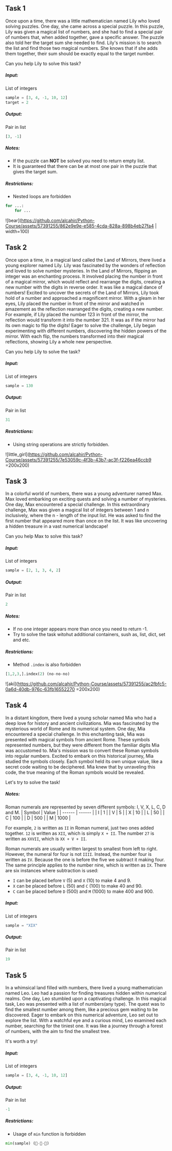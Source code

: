 ﻿## Task 1
Once upon a time, there was a little mathematician named Lily who loved solving puzzles. One day, she came across a special puzzle.
In this puzzle, Lily was given a magical list of numbers, and she had to find a special pair of numbers that, when added together, gave a specific answer. The puzzle also told her the target sum she needed to find.
Lily's mission is to search the list and find those two magical numbers. She knows that if she adds them together, their sum should be exactly equal to the target number.

Can you help Lily to solve this task?

##### _Input:_
List of integers
```python
sample = [3, 4, -1, 10, 12]
target = 2
```
##### _Output:_
Pair in list
```python
[3, -1]
```

##### _Notes:_
- If the puzzle can __NOT__ be solved you need to return empty list.
- It is guaranteed that there can be at most one pair in the puzzle that gives the target sum.

##### _Restrictions:_
* Nested loops are forbidden
```python
for ...:
    for ...
```
![bear](https://github.com/alcahir/Python-Course/assets/57391255/862e9e9e-e585-4cda-828a-898b4eb27fa4 | width=100)


## Task 2
Once upon a time, in a magical land called the Land of Mirrors, there lived a young explorer named Lily. Lily was fascinated by the wonders of reflection and loved to solve number mysteries.
In the Land of Mirrors, flipping an integer was an enchanting process. It involved placing the number in front of a magical mirror, which would reflect and rearrange the digits, creating a new number with the digits in reverse order. It was like a magical dance of numbers!
Excited to uncover the secrets of the Land of Mirrors, Lily took hold of a number and approached a magnificent mirror. With a gleam in her eyes, Lily placed the number in front of the mirror and watched in amazement as the reflection rearranged the digits, creating a new number.
For example, if Lily placed the number 123 in front of the mirror, the reflection would transform it into the number 321. It was as if the mirror had its own magic to flip the digits!
Eager to solve the challenge, Lily began experimenting with different numbers, discovering the hidden powers of the mirror. With each flip, the numbers transformed into their magical reflections, showing Lily a whole new perspective.

Can you help Lily to solve the task?

##### _Input:_
List of integers
```python
sample = 130
```
##### _Output:_
Pair in list
```python
31
```

##### _Restrictions:_
* Using string operations are strictly forbidden.

![little_girl](https://github.com/alcahir/Python-Course/assets/57391255/7e53059c-4f3b-43b7-ac3f-f226ea46ccb9 =200x200)


## Task 3
In a colorful world of numbers, there was a young adventurer named Max. Max loved embarking on exciting quests and solving a number of mysteries. One day, Max encountered a special challenge.
In this extraordinary challenge, Max was given a magical list of integers between 1 and n inclusively, where the n - length of the input list. He was asked to find the first number that appeared more than once on the list. It was like uncovering a hidden treasure in a vast numerical landscape!

Can you help Max to solve this task?

##### _Input:_
List of integers
```python
sample = [2, 1, 3, 4, 2]
```
##### _Output:_
Pair in list
```python
2
```

##### _Notes:_
- If no one integer appears more than once you need to return -1.
- Try to solve the task witohut additional containers, sush as, list, dict, set and etc.
##### _Restrictions:_
* Method `.index` is also forbidden
```python
[1,2,3,].index(2) (no-no-no)
```
![aki](https://github.com/alcahir/Python-Course/assets/57391255/ac2fbfc5-0a6d-40db-976c-63fb16552270 =200x200)


## Task 4

In a distant kingdom, there lived a young scholar named Mia who had a deep love for history and ancient civilizations. Mia was fascinated by the mysterious world of Rome and its numerical system. One day, Mia encountered a special challenge.
In this enchanting task, Mia was presented with magical symbols from ancient Rome. These symbols represented numbers, but they were different from the familiar digits Mia was accustomed to. Mia's mission was to convert these Roman symbols into regular numbers.
Excited to embark on this historical journey, Mia studied the symbols closely. Each symbol held its own unique value, like a secret code waiting to be deciphered. Mia knew that by unraveling this code, the true meaning of the Roman symbols would be revealed.

Let's try to solve the task!

##### _Notes:_
Roman numerals are represented by seven different symbols: I, V, X, L, C, D and M.
| Symbol | Value |
| ------ | ------ |
| I | 1 |
| V | 5 |
| X | 10 |
| L | 50 |
| C | 100 |
| D | 500 |
| M | 1000 |

For example, `2` is written as `II` in Roman numeral, just two ones added together. `12` is written as `XII`, which is simply `X + II`. The number `27` is written as `XXVII`, which is `XX + V + II`.

Roman numerals are usually written largest to smallest from left to right. However, the numeral for four is not `IIII`. Instead, the number four is written as `IV`. Because the one is before the five we subtract it making four. The same principle applies to the number nine, which is written as `IX`. There are six instances where subtraction is used:

* `I` can be placed before `V` (5) and `X` (10) to make 4 and 9. 
* `X` can be placed before `L` (50) and `C` (100) to make 40 and 90. 
* `C` can be placed before `D` (500) and `M` (1000) to make 400 and 900.

##### _Input:_
List of integers
```python
sample = "XIX"
```
##### _Output:_
Pair in list
```python
19
```

## Task 5
In a whimsical land filled with numbers, there lived a young mathematician named Leo. Leo had a passion for finding treasures hidden within numerical realms. One day, Leo stumbled upon a captivating challenge.
In this magical task, Leo was presented with a list of numbers(any type). The quest was to find the smallest number among them, like a precious gem waiting to be discovered.
Eager to embark on this numerical adventure, Leo set out to explore the list. With a watchful eye and a curious mind, Leo examined each number, searching for the tiniest one. It was like a journey through a forest of numbers, with the aim to find the smallest tree.

It's worth a try!

##### _Input:_
List of integers
```python
sample = [3, 4, -1, 10, 12]
```
##### _Output:_
Pair in list
```python
-1
```
##### _Restrictions:_
* Usage of `min` function is forbidden
```python
min(sample) (🦨-🦨-🦨)
```
